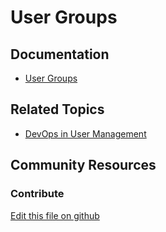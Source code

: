 # User Groups

## Documentation

* [User Groups](https://learn.liferay.com/dxp/7.x/en/users-and-permissions/user_groups.html)

## Related Topics

* [DevOps in User Management](https://learn.liferay.com/dxp/7.x/en/users-and-permissions/devops.html)

## Community Resources

### Contribute

[Edit this file on github](https://github.com/olafk/controlpanel-documentation-docs/blob/master/md/73en/com_liferay_user_groups_admin_web_portlet_UserGroupsAdminPortlet/edit_user_group_assignments.jsp.md)
